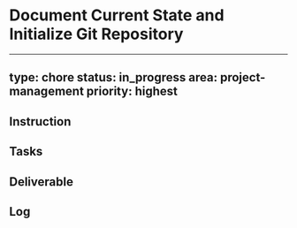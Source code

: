 # Document Current State and Initialize Git Repository

---
type: chore
status: in_progress
area: project-management
priority: highest
---


## Instruction

## Tasks

## Deliverable

## Log
